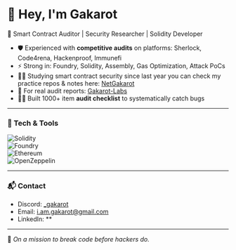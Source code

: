 # 👋 Hey, I'm Gakarot  

🔐 Smart Contract Auditor | Security Researcher | Solidity Developer  

- 🛡️ Experienced with **competitive audits** on platforms: Sherlock, Code4rena, Hackenproof, Immunefi  
- ⚡ Strong in: Foundry, Solidity, Assembly, Gas Optimization, Attack PoCs
- 🧑‍💻 Studying smart contract security since last year you can check my practice repos & notes here: [NetGakarot](https://github.com/NetGakarot)
- 📂 For real audit reports: [Gakarot-Labs](https://github.com/Gakarot-Labs)
- 🧑‍💻 Built 1000+ item **audit checklist** to systematically catch bugs  

---

### 🔧 Tech & Tools  
![Solidity](https://img.shields.io/badge/Solidity-363636?style=for-the-badge&logo=solidity)  
![Foundry](https://img.shields.io/badge/Foundry-black?style=for-the-badge)   
![Ethereum](https://img.shields.io/badge/Ethereum-3C3C3D?style=for-the-badge&logo=ethereum&logoColor=white)  
![OpenZeppelin](https://img.shields.io/badge/OpenZeppelin-4E5EE4?style=for-the-badge)  

---

### 📬 Contact  
- Discord: [_gakarot](https://discordapp.com/users/919422854448156732)  
- Email: i.am.gakarot@gmail.com  
- LinkedIn: **  

---
🌱 *On a mission to break code before hackers do.*
